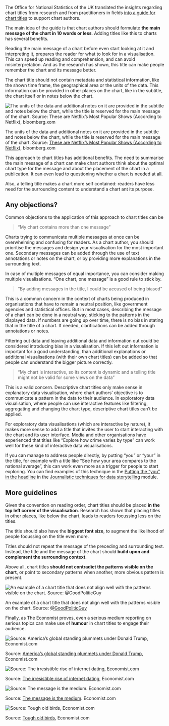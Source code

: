 The Office for National Statistics of the UK translated the insights regarding chart titles from research and from practitioners in fields [into a guide for chart titles](https://digitalblog.ons.gov.uk/2019/01/28/say-what-you-see-the-way-we-write-chart-titles-is-changing/) to support chart authors.

The main idea of the guide is that chart authors should formulate **the main message of the chart in 10 words or less**. Adding titles like this to charts has several benefits.

Reading the main message of a chart before even start looking at it and interpreting it, prepares the reader for what to look for in a visualisation. This can speed up reading and comprehension, and can avoid misinterpretation. And as the research has shown, this title can make people remember the chart and its message better.

The chart title should not contain metadata and statistical information, like the shown time frame, the geographical area or the units of the data. This information can be provided in other places on the chart, like in the subtitle, the chart itself or in notes below the chart.

![The units of the data and additional notes on it are provided in the subtitle and notes below the chart, while the title is reserved for the main message of the chart. Source: [These are Netflix’s Most Popular Shows (According to Netflix)](https://www.bloomberg.com/news/newsletters/2022-03-13/these-are-netflix-s-most-popular-shows-according-to-netflix?utm_campaign=socialflow-organic&utm_content=graphics&utm_source=twitter&cmpid%3D=socialflow-twitter-graphics&utm_medium=social), bloomberg.xom](Chart%20titles%20a7626097449d49709422757bf4a8c724/bloomberg-squid-game-subtitle.png)

The units of the data and additional notes on it are provided in the subtitle and notes below the chart, while the title is reserved for the main message of the chart. Source: [These are Netflix’s Most Popular Shows (According to Netflix)](https://www.bloomberg.com/news/newsletters/2022-03-13/these-are-netflix-s-most-popular-shows-according-to-netflix?utm_campaign=socialflow-organic&utm_content=graphics&utm_source=twitter&cmpid%3D=socialflow-twitter-graphics&utm_medium=social), bloomberg.xom

This approach to chart titles has additional benefits. The need to summarise the main message of a chart can make chart authors think about the optimal chart type for the message and about the placement of the chart in a publication. It can even lead to questioning whether a chart is needed at all.

Also, a telling title makes a chart more self contained: readers have less need for the surrounding content to understand a chart ant its purpose.

## Any objections?

Common objections to the application of this approach to chart titles can be

> “My chart contains more than one message”
> 

Charts trying to communicate multiple messages at once can be overwhelming and confusing for readers. As a chart author, you should prioritise the messages and design your visualisation for the most important one. Secondary messages can be added through the use of text annotations or notes on the chart, or by providing more explanations in the surrounding text.

In case of multiple messages of equal importance, you can consider making multiple visualisations. “One chart, one message” is a good rule to stick by.

> “By adding messages in the title, I could be accused of being biased”
> 

This is a common concern in the context of charts being produced in organisations that have to remain a neutral position, like government agencies and statistical offices. But in most cases,  describing the message of a chart can be done in a neutral way, sticking to the patterns in the displayed data. If numbers are going up over time, there is no bias in stating that in the title of a chart. If needed, clarifications can be added through annotations or notes.

Filtering out data and leaving additional data and information out could be considered introducing bias in a visualisation. If this left out information is important for a good understanding, than additional explanations or additional visualisations (with their own chart titles) can be added so that people can understand the bigger picture correctly.

> “My chart is interactive, so its content is dynamic and a telling title might not be valid for some views on the data”
> 

This is a valid concern. Descriptive chart titles only make sense in explanatory data visualisation, where chart authors’ objective is to communicate a pattern in the data to their audience. In exploratory data visualisation, where people can use interactive features like filtering, aggregating and changing the chart type, descriptive chart titles can’t be applied.

For exploratory data visualisations (which are interactive by nature), it makes more sense to add a title that invites the user to start interacting with the chart and its user interface. Media and other organisations have experienced that titles like “Explore how crime varies by type”  can work well for these kind of interactive data visualisations.

If you can manage to address people directly, by putting “you” or “your” in the title, for example with a title like “See how your area compares to the national average”, this can work even more as a trigger for people to start exploring. You can find examples of this technique in the [Putting the “you” in the headline](Journalistic%20techniques%20for%20data%20storytelling%208bdd09bf88074238b1fe53b3a2116e1e.md) in the [Journalistic techniques for data storytelling](Journalistic%20techniques%20for%20data%20storytelling%208bdd09bf88074238b1fe53b3a2116e1e.md) module.

## More guidelines

Given the convention on reading order, chart titles should be placed **in the top left corner of the visualisation**. Research has shown that placing titles in other places, like below the chart, leads to readers focussing less on the titles.

The title should also have the **biggest font size**, to augment the likelihood of people focussing on the title even more.

Titles should not repeat the message of the preceding and surrounding text. Instead, the title and the message of the chart should **build upon and complement the surrounding context**.

Above all, chart titles **should not contradict the patterns visible on the chart**, or point to secondary patterns when another, more obvious pattern is present.

![An example of a chart title that does not align well with the patterns visible on the chart. Source: [@GoodPoliticGuy](https://twitter.com/GoodPoliticGuy/status/1488193872803074048)](Chart%20titles%20a7626097449d49709422757bf4a8c724/misaligned-chart-title.jpg)

An example of a chart title that does not align well with the patterns visible on the chart. Source: [@GoodPoliticGuy](https://twitter.com/GoodPoliticGuy/status/1488193872803074048)

Finally, as The Economist proves, even a serious medium reporting on serious topics can make use of **humour** in chart titles to engage their audience.

![Source: [America’s global standing plummets under Donald Trump](https://www.economist.com/graphic-detail/2017/06/27/americas-global-standing-plummets-under-donald-trump), Economist.com](Chart%20titles%20a7626097449d49709422757bf4a8c724/economist-humour.jpg)

Source: [America’s global standing plummets under Donald Trump](https://www.economist.com/graphic-detail/2017/06/27/americas-global-standing-plummets-under-donald-trump), Economist.com

![Source: [The irresistible rise of internet dating](https://www.economist.com/graphic-detail/2018/08/17/the-irresistible-rise-of-internet-dating), Economist.com](Chart%20titles%20a7626097449d49709422757bf4a8c724/economist-humour-title-meet-market.webp)

Source: [The irresistible rise of internet dating](https://www.economist.com/graphic-detail/2018/08/17/the-irresistible-rise-of-internet-dating), Economist.com

![Source: [The message is the medium](https://www.economist.com/business/2015/03/26/the-message-is-the-medium). Economist.com](Chart%20titles%20a7626097449d49709422757bf4a8c724/humour-title-economist-rip-text.png)

Source: [The message is the medium](https://www.economist.com/business/2015/03/26/the-message-is-the-medium). Economist.com

![Source: [Tough old birds](https://www.economist.com/science-and-technology/2015/02/11/tough-old-birds), Economist.com](Chart%20titles%20a7626097449d49709422757bf4a8c724/chart-title-economist-rust.png)

Source: [Tough old birds](https://www.economist.com/science-and-technology/2015/02/11/tough-old-birds), Economist.com